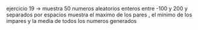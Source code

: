 ejercicio 19 -> muestra 50 numeros aleatorios enteros entre -100 y 200 y separados por espacios muestra el maximo de los pares , el minimo de los impares y la media de todos los numeros generados